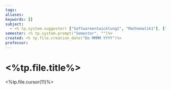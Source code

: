 ```yaml
---
tags: 
aliases: 
keywords: []
subject:
  - <% tp.system.suggester( ["Softwareentwicklung1", "Mathematik1"], ["Softwareentwicklung1", "Mathematik1"])%>
semester: <% tp.system.prompt("Semester", "")%>
created: <% tp.file.creation_date("Do MMMM YYYY")%>
professor:
---
```

 

# <%tp.file.title%>

<%tp.file.cursor(11)%>